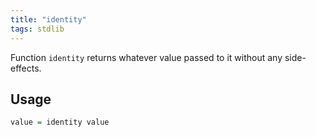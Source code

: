 ```yaml
---
title: "identity"
tags: stdlib
---
```


Function `identity` returns whatever value passed to it without any side-effects.

## Usage
```haskell
value = identity value
```
